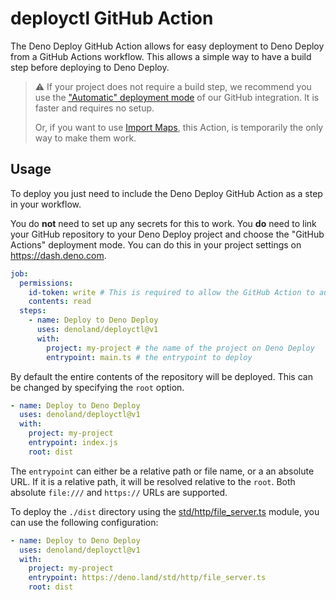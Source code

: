 # deployctl GitHub Action

The Deno Deploy GitHub Action allows for easy deployment to Deno Deploy from a
GitHub Actions workflow. This allows a simple way to have a build step before
deploying to Deno Deploy.

> ⚠ If your project does not require a build step, we recommend you use the
> ["Automatic" deployment mode][automatic-mode] of our GitHub integration. It is
> faster and requires no setup.
>
> Or, if you want to use [Import Maps](https://github.com/WICG/import-maps), this Action, is temporarily the only way to make them work.

## Usage

To deploy you just need to include the Deno Deploy GitHub Action as a step in
your workflow.

You do **not** need to set up any secrets for this to work. You **do** need to
link your GitHub repository to your Deno Deploy project and choose the "GitHub
Actions" deployment mode. You can do this in your project settings on
https://dash.deno.com.

```yml
job:
  permissions:
    id-token: write # This is required to allow the GitHub Action to authenticate with Deno Deploy.
    contents: read
  steps:
    - name: Deploy to Deno Deploy
      uses: denoland/deployctl@v1
      with:
        project: my-project # the name of the project on Deno Deploy
        entrypoint: main.ts # the entrypoint to deploy
```

By default the entire contents of the repository will be deployed. This can be
changed by specifying the `root` option.

```yml
- name: Deploy to Deno Deploy
  uses: denoland/deployctl@v1
  with:
    project: my-project
    entrypoint: index.js
    root: dist
```

The `entrypoint` can either be a relative path or file name, or a an absolute
URL. If it is a relative path, it will be resolved relative to the `root`. Both
absolute `file:///` and `https://` URLs are supported.

To deploy the `./dist` directory using the [std/http/file_server.ts][fileserver]
module, you can use the following configuration:

```yml
- name: Deploy to Deno Deploy
  uses: denoland/deployctl@v1
  with:
    project: my-project
    entrypoint: https://deno.land/std/http/file_server.ts
    root: dist
```

[automatic-mode]: https://deno.com/deploy/docs/projects#git-integration
[fileserver]: https://deno.land/std/http/file_server.ts

